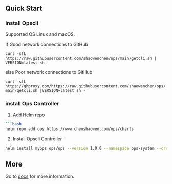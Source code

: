 ## Quick Start

### install Opscli

Supported OS Linux and macOS.

If Good network connections to GitHub

`curl -sfL https://raw.githubusercontent.com/shaowenchen/ops/main/getcli.sh | VERSION=latest sh -`

else Poor network connections to GitHub

`curl -sfL https://ghproxy.com/https://raw.githubusercontent.com/shaowenchen/ops/main/getcli.sh |VERSION=latest sh -`

### install Ops Controller

1. Add Helm repo

```bash
```bash
helm repo add ops https://www.chenshaowen.com/ops/charts
```

2. Install Opscli Controller

```bash
helm install myops ops/ops --version 1.0.0 --namespace ops-system --create-namespace
```

## More

Go to [docs](https://www.chenshaowen.com/ops/) for more information.
